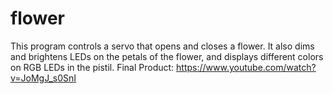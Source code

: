# flower
This program controls a servo that opens and closes a flower. It also dims and brightens LEDs on the petals of the flower, and displays different colors on RGB LEDs in the pistil. 
Final Product: https://www.youtube.com/watch?v=JoMgJ_s0SnI
